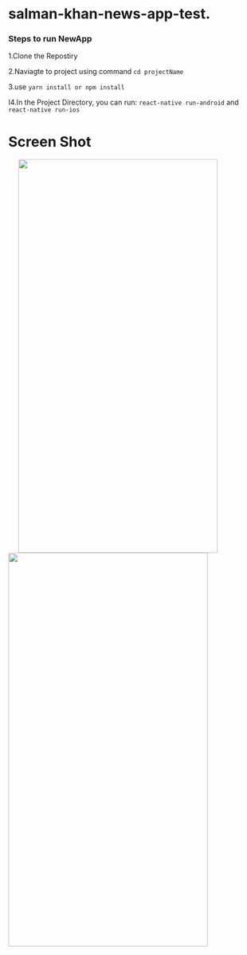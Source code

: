 # salman-khan-news-app-test.

### Steps to run NewApp

 1.Clone the Repostiry
 
 2.Naviagte to project using command `cd projectName`
 
 3.use `yarn install or npm install`
 
I4.In the Project Directory, you can run:
`react-native run-android` and  `react-native run-ios`

# Screen Shot


<img src="https://user-images.githubusercontent.com/21080254/59058337-0aeb5400-88ba-11e9-8e09-b3b7d3250554.png" width="400" height="790" hspace="20" />      <img src="https://user-images.githubusercontent.com/21080254/59058399-2e160380-88ba-11e9-9ad9-a93ad130d647.png" width="400" height="790" />
